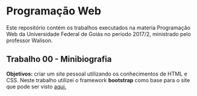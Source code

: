 # Programação Web

Este repositório contém os trabalhos executados na materia Programação Web da Universidade Federal de Goiás no periodo 2017/2, ministrado pelo professor Walison.

## Trabalho 00 - Minibiografia

**Objetivos:** criar um site pessoal utilizando os conhecimentos de HTML e CSS. Neste trabalho utilizei o framework **bootstrap** como base para o site que pode ser visto [aqui.](https://lincond.github.io/pw2017-2/)